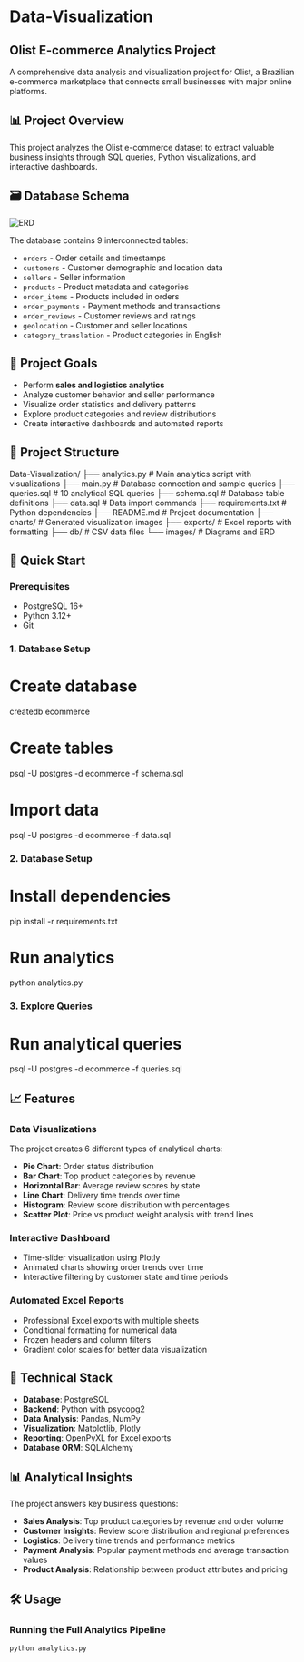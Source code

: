 # Data-Visualization
## Olist E-commerce Analytics Project

A comprehensive data analysis and visualization project for Olist, a Brazilian e-commerce marketplace that connects small businesses with major online platforms.

## 📊 Project Overview

This project analyzes the Olist e-commerce dataset to extract valuable business insights through SQL queries, Python visualizations, and interactive dashboards.

## 🗃️ Database Schema

![ERD](images/ERD.png)

The database contains 9 interconnected tables:
- `orders` - Order details and timestamps
- `customers` - Customer demographic and location data  
- `sellers` - Seller information
- `products` - Product metadata and categories
- `order_items` - Products included in orders
- `order_payments` - Payment methods and transactions
- `order_reviews` - Customer reviews and ratings
- `geolocation` - Customer and seller locations
- `category_translation` - Product categories in English

## 🎯 Project Goals

- Perform **sales and logistics analytics**
- Analyze customer behavior and seller performance  
- Visualize order statistics and delivery patterns
- Explore product categories and review distributions
- Create interactive dashboards and automated reports

## 📁 Project Structure
Data-Visualization/
├── analytics.py # Main analytics script with visualizations
├── main.py # Database connection and sample queries
├── queries.sql # 10 analytical SQL queries
├── schema.sql # Database table definitions
├── data.sql # Data import commands
├── requirements.txt # Python dependencies
├── README.md # Project documentation
├── charts/ # Generated visualization images
├── exports/ # Excel reports with formatting
├── db/ # CSV data files
└── images/ # Diagrams and ERD

## 🚀 Quick Start

### Prerequisites
- PostgreSQL 16+
- Python 3.12+
- Git

### 1. Database Setup

# Create database
createdb ecommerce

# Create tables
psql -U postgres -d ecommerce -f schema.sql

# Import data
psql -U postgres -d ecommerce -f data.sql



### 2. Database Setup
# Install dependencies
pip install -r requirements.txt

# Run analytics
python analytics.py

### 3. Explore Queries
# Run analytical queries
psql -U postgres -d ecommerce -f queries.sql

## 📈 Features

### Data Visualizations
The project creates 6 different types of analytical charts:

- **Pie Chart**: Order status distribution
- **Bar Chart**: Top product categories by revenue
- **Horizontal Bar**: Average review scores by state
- **Line Chart**: Delivery time trends over time
- **Histogram**: Review score distribution with percentages
- **Scatter Plot**: Price vs product weight analysis with trend lines

### Interactive Dashboard
- Time-slider visualization using Plotly
- Animated charts showing order trends over time
- Interactive filtering by customer state and time periods

### Automated Excel Reports
- Professional Excel exports with multiple sheets
- Conditional formatting for numerical data
- Frozen headers and column filters
- Gradient color scales for better data visualization

## 🔧 Technical Stack

- **Database**: PostgreSQL
- **Backend**: Python with psycopg2
- **Data Analysis**: Pandas, NumPy
- **Visualization**: Matplotlib, Plotly
- **Reporting**: OpenPyXL for Excel exports
- **Database ORM**: SQLAlchemy

## 📊 Analytical Insights

The project answers key business questions:

- **Sales Analysis**: Top product categories by revenue and order volume
- **Customer Insights**: Review score distribution and regional preferences
- **Logistics**: Delivery time trends and performance metrics
- **Payment Analysis**: Popular payment methods and average transaction values
- **Product Analysis**: Relationship between product attributes and pricing

## 🛠️ Usage

### Running the Full Analytics Pipeline
```bash
python analytics.py